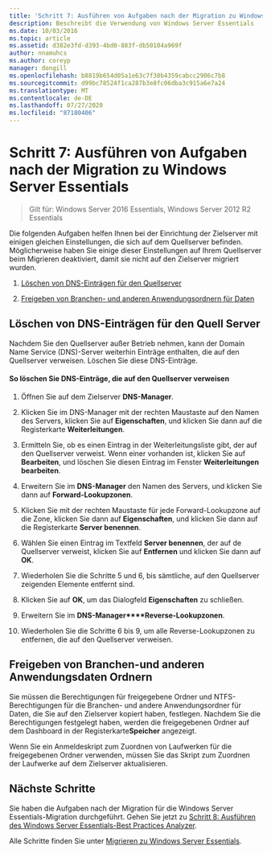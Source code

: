 ```yaml
---
title: 'Schritt 7: Ausführen von Aufgaben nach der Migration zu Windows Server Essentials'
description: Beschreibt die Verwendung von Windows Server Essentials
ms.date: 10/03/2016
ms.topic: article
ms.assetid: d382e3fd-d393-4bd0-883f-db50104a969f
author: nnamuhcs
ms.author: coreyp
manager: dongill
ms.openlocfilehash: b8819b654d05a1e63c7f30b4359cabcc2906c7b8
ms.sourcegitcommit: d99bc78524f1ca287b3e8fc06dba3c915a6e7a24
ms.translationtype: MT
ms.contentlocale: de-DE
ms.lasthandoff: 07/27/2020
ms.locfileid: "87180406"
---
```

# <a name="step-7-perform-post-migration-tasks-for-the-windows-server-essentials-migration"></a>Schritt 7: Ausführen von Aufgaben nach der Migration zu Windows Server Essentials

>Gilt für: Windows Server 2016 Essentials, Windows Server 2012 R2 Essentials

Die folgenden Aufgaben helfen Ihnen bei der Einrichtung der Zielserver mit einigen gleichen Einstellungen, die sich auf dem Quellserver befinden. Möglicherweise haben Sie einige dieser Einstellungen auf Ihrem Quellserver beim Migrieren deaktiviert, damit sie nicht auf den Zielserver migriert wurden.

1.  [Löschen von DNS-Einträgen für den Quellserver](Step-7--Perform-post-migration-tasks-for-the-Windows-Server-Essentials-migration.md#BKMK_DeleteDNSEntries)

2.  [Freigeben von Branchen- und anderen Anwendungsordnern für Daten](Step-7--Perform-post-migration-tasks-for-the-Windows-Server-Essentials-migration.md#BKMK_ShareLineOfBusinessAndOtherApplications)

##  <a name="delete-dns-entries-for-the-source-server"></a><a name="BKMK_DeleteDNSEntries"></a>Löschen von DNS-Einträgen für den Quell Server
 Nachdem Sie den Quellserver außer Betrieb nehmen, kann der Domain Name Service (DNS)-Server weiterhin Einträge enthalten, die auf den Quellserver verweisen. Löschen Sie diese DNS-Einträge.

#### <a name="to-delete-dns-entries-that-point-to-the-source-server"></a>So löschen Sie DNS-Einträge, die auf den Quellserver verweisen

1.  Öffnen Sie auf dem Zielserver **DNS-Manager**.

2.  Klicken Sie im DNS-Manager mit der rechten Maustaste auf den Namen des Servers, klicken Sie auf **Eigenschaften**, und klicken Sie dann auf die Registerkarte **Weiterleitungen**.

3.  Ermitteln Sie, ob es einen Eintrag in der Weiterleitungsliste gibt, der auf den Quellserver verweist. Wenn einer vorhanden ist, klicken Sie auf **Bearbeiten**, und löschen Sie diesen Eintrag im Fenster **Weiterleitungen bearbeiten**.

4.  Erweitern Sie im **DNS-Manager** den Namen des Servers, und klicken Sie dann auf **Forward-Lookupzonen**.

5.  Klicken Sie mit der rechten Maustaste für jede Forward-Lookupzone auf die Zone, klicken Sie dann auf **Eigenschaften**, und klicken Sie dann auf die Registerkarte **Server benennen**.

6.  Wählen Sie einen Eintrag im Textfeld **Server benennen**, der auf de Quellserver verweist, klicken Sie auf **Entfernen** und klicken Sie dann auf **OK**.

7.  Wiederholen Sie die Schritte 5 und 6, bis sämtliche, auf den Quellserver zeigenden Elemente entfernt sind.

8.  Klicken Sie auf **OK**, um das Dialogfeld **Eigenschaften** zu schließen.

9. Erweitern Sie im **DNS-Manager****Reverse-Lookupzonen**.

10. Wiederholen Sie die Schritte 6 bis 9, um alle Reverse-Lookupzonen zu entfernen, die auf den Quellserver verweisen.

##  <a name="share-line-of-business-and-other-application-data-folders"></a><a name="BKMK_ShareLineOfBusinessAndOtherApplications"></a>Freigeben von Branchen-und anderen Anwendungsdaten Ordnern
 Sie müssen die Berechtigungen für freigegebene Ordner und NTFS-Berechtigungen für die Branchen- und andere Anwendungsordner für Daten, die Sie auf den Zielserver kopiert haben, festlegen. Nachdem Sie die Berechtigungen festgelegt haben, werden die freigegebenen Ordner auf dem Dashboard in der Registerkarte**Speicher** angezeigt.

 Wenn Sie ein Anmeldeskript zum Zuordnen von Laufwerken für die freigegebenen Ordner verwenden, müssen Sie das Skript zum Zuordnen der Laufwerke auf dem Zielserver aktualisieren.

## <a name="next-steps"></a>Nächste Schritte
 Sie haben die Aufgaben nach der Migration für die Windows Server Essentials-Migration durchgeführt. Gehen Sie jetzt zu [Schritt 8: Ausführen des Windows Server Essentials-Best Practices Analyzer](Step-8--Run-the-Windows-Server-Essentials-Best-Practices-Analyzer.md).


Alle Schritte finden Sie unter [Migrieren zu Windows Server Essentials](Migrate-from-Previous-Versions-to-Windows-Server-Essentials-or-Windows-Server-Essentials-Experience.md).

